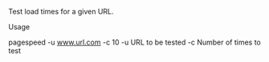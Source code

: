 Test load times for a given URL.

Usage

pagespeed -u www.url.com -c 10
-u URL to be tested
-c Number of times to test
